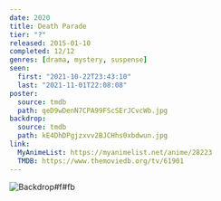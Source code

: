 ```yaml
---
date: 2020
title: Death Parade
tier: "?"
released: 2015-01-10
completed: 12/12
genres: [drama, mystery, suspense]
seen:
  first: "2021-10-22T23:43:10"
  last: "2021-11-01T22:08:08"
poster:
  source: tmdb
  path: qeD9wDenN7CPA99FScSErJCvcWb.jpg
backdrop:
  source: tmdb
  path: kE4DhDPgjzxvv2BJCHhs0xbdwun.jpg
link:
  MyAnimeList: https://myanimelist.net/anime/28223
  TMDB: https://www.themoviedb.org/tv/61901
---
```


![Backdrop#f#fb](https://image.tmdb.org/t/p/w1280/3zyN1QL3xPcaitg3DXMAtSnq64y.jpg "Source: TMDB")
